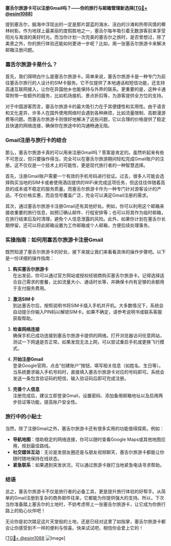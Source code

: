 **塞舌尔旅游卡可以注册Gmail吗？——你的旅行与邮箱管理新选择[[TG💪+ @esim1088](https://t.me/s/esim1088)]**

提到塞舌尔，脑海中浮现出的一定是那片碧蓝的海水、洁白的沙滩和热带风情的椰林树影。作为地球上最美丽的度假胜地之一，塞舌尔每年吸引着无数游客前来享受阳光与海浪的美好时光。而当你计划一次完美的塞舌尔之旅时，是否曾想过，除了美景之外，你的旅行体验还能如何更进一步呢？比如，用一张塞舌尔旅游卡来解决邮箱注册问题。

### 塞舌尔旅游卡是什么？

首先，我们得明白什么是塞舌尔旅游卡。简单来说，塞舌尔旅游卡是一种专门为前往塞舌尔旅行的人设计的SIM卡服务。它不仅提供了本地通话和短信功能，还支持高速互联网接入，让你在异国他乡也能保持与外界的联系。更重要的是，这种卡通常附带一些额外的服务，比如机场接机、景点折扣等，为游客提供全方位的支持。

对于中国游客而言，塞舌尔旅游卡的最大吸引力在于其便捷性和实用性。由于语言和文化差异，许多人在国外使用网络时会遇到各种麻烦，比如流量限制、高额漫游费等问题。而塞舌尔旅游卡则很好地解决了这些问题，它以合理的价格提供了稳定且快速的网络连接，确保你在旅途中的沟通畅通无阻。

### Gmail注册与旅行卡的结合

那么，塞舌尔旅游卡真的可以用来注册Gmail吗？答案是肯定的。虽然听起来有些不可思议，但只要操作得当，完全可以在塞舌尔旅游期间轻松完成Gmail账户的注册。这不仅仅是一个技术上的可能性，更是现代旅行者的一种智慧选择。

首先，注册Gmail账户需要一个有效的手机号码进行验证。过去，很多人可能会选择购买当地的SIM卡或者使用酒店提供的WiFi来完成这项任务，但这往往伴随着高昂的成本或不稳定的服务质量。而塞舌尔旅游卡作为一种专门针对游客设计的产品，不仅价格实惠，而且信号覆盖广泛，完全可以满足Gmail注册的需求。

其次，通过塞舌尔旅游卡注册Gmail还有其他好处。例如，你可以利用这个邮箱来接收重要的旅行信息，如预订确认邮件、行程安排等；也可以将其作为临时邮箱，在旅行结束后及时清理，避免个人信息泄露的风险。此外，如果你计划在塞舌尔长期停留，还可以将此邮箱设置为工作邮箱或个人邮箱，方便后续处理事务。

### 实操指南：如何用塞舌尔旅游卡注册Gmail

既然知道了塞舌尔旅游卡的好处，接下来就让我们来看看具体的操作步骤吧。以下是一份详细的操作指南：

1. **购买塞舌尔旅游卡**  
   在出发前，你可以通过官方网站或授权经销商购买塞舌尔旅游卡。记得选择适合自己需求的套餐，比如流量大小、通话时长等，并确保卡内有足够的余额用于支付服务费用。

2. **激活SIM卡**  
   到达塞舌尔后，按照说明书将SIM卡插入手机并开机。大多数情况下，系统会自动提示你输入PIN码以解锁SIM卡。如果不确定，请参考说明书或联系客服获取帮助。

3. **检查网络连接**  
   确保手机已成功连接到塞舌尔旅游卡提供的网络。打开浏览器访问任意网站，测试一下网速是否正常。如果发现无法上网，可以尝试重启手机或更换飞行模式。

4. **开始注册Gmail**  
   登录Google官网，点击“创建账户”按钮，填写相关信息（如姓名、生日等）。当系统要求输入手机号码时，直接填入塞舌尔旅游卡对应的号码即可。系统会发送一条包含验证码的短信，输入验证码后即可完成注册。

5. **完善个人信息**  
   注册完成后，建议立即登录Gmail，设置密码、添加备用邮箱地址以及启用两步验证等功能，提高账户安全性。

### 旅行中的小贴士

当然，除了注册Gmail之外，塞舌尔旅游卡还有很多实用的功能值得探索。例如：

- **导航地图**：借助稳定的网络连接，你可以随时查看Google Maps或其他地图应用，规划最佳路线。
- **社交媒体互动**：无论是发朋友圈还是与朋友视频聊天，塞舌尔旅游卡都能让你随时随地保持在线状态。
- **紧急联系**：如果遇到突发状况，可以通过旅游卡拨打当地紧急电话寻求帮助。

### 结语

总之，塞舌尔旅游卡不仅是旅行者的必备工具，更是提升旅行体验的好帮手。从简单的Gmail注册到复杂的商务邮件往来，它都能为你提供强大的支持。所以，下次当你准备踏上塞舌尔的土地时，不妨考虑带上一张塞舌尔旅游卡，让它成为你旅行路上的贴心伙伴吧！

无论你是初次踏足这片天堂般的土地，还是已经对这里了如指掌，塞舌尔旅游卡都会让你感受到不一样的便利与惊喜。快来试试吧，相信你会爱上它的！

[[TG💪+ @esim1088](https://t.me/s/esim1088) ![Image](https://i.postimg.cc/4NQfJmqS/Snipaste-2025-05-13-00-14-12.png)]